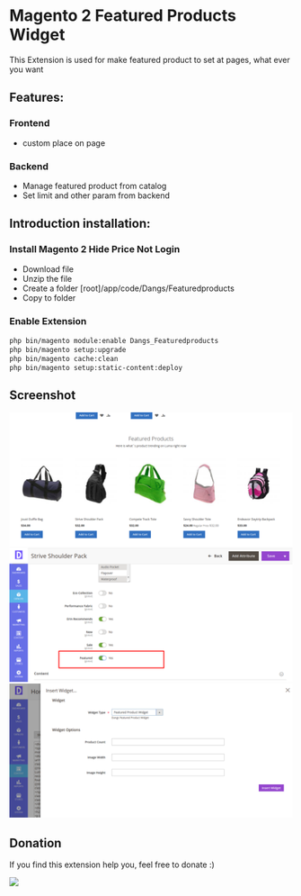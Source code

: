 # Magento 2 Featured Products Widget

This Extension is used for make featured product to set at pages, what ever you want

## Features:

### Frontend
- custom place on page

### Backend
- Manage featured product from catalog
- Set limit and other param from backend

## Introduction installation:

### Install Magento 2 Hide Price Not Login
- Download file
- Unzip the file
- Create a folder [root]/app/code/Dangs/Featuredproducts
- Copy to folder

### Enable Extension

```
php bin/magento module:enable Dangs_Featuredproducts
php bin/magento setup:upgrade
php bin/magento cache:clean
php bin/magento setup:static-content:deploy
```


## Screenshot
![ScreenShot](https://github.com/dsasmita/magento2-featured-products/blob/master/screen-shot/home.png)
![ScreenShot](https://github.com/dsasmita/magento2-featured-products/blob/master/screen-shot/product.png)
![ScreenShot](https://github.com/dsasmita/magento2-featured-products/blob/master/screen-shot/widget.png)

## Donation
If you find this extension help you,  feel free to donate
:)

[![](https://www.paypalobjects.com/en_US/i/btn/btn_donateCC_LG.gif)](http://bit.ly/2nFWFZI)
